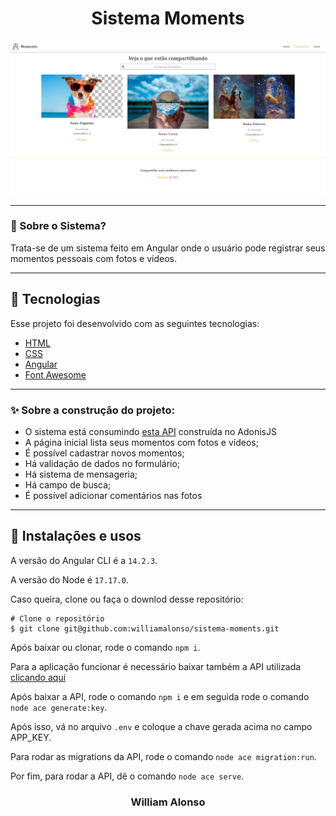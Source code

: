 <h1 align="center">
    Sistema Moments
</h1>

<div align="center">
  <img src="https://github.com/williamalonso/sistema-moments/blob/master/src/assets/home.png" alt"Sistema Moments" title="Sistema Moments" width="600" />
</div>
  

---

</div>



### 🤔 Sobre o Sistema?

Trata-se de um sistema feito em Angular onde o usuário pode registrar seus momentos pessoais com fotos e vídeos.

---

## 🚀 Tecnologias

Esse projeto foi desenvolvido com as seguintes tecnologias:

- [HTML](https://developer.mozilla.org/pt-BR/docs/Web/HTML)
- [CSS](https://developer.mozilla.org/pt-BR/docs/Web/CSS)
- [Angular](https://angular.io/)
- [Font Awesome](https://www.npmjs.com/package/@fortawesome/angular-fontawesome)

---

### ✨ Sobre a construção do projeto:

- O sistema está consumindo [esta API](https://github.com/matheusbattisti/curso_adonis_api_yt) construída no AdonisJS
- A página inicial lista seus momentos com fotos e vídeos;
- É possível cadastrar novos momentos;
- Há validação de dados no formulário;
- Há sistema de mensageria;
- Há campo de busca;
- É possível adicionar comentários nas fotos

---

## 🙅 Instalações e usos

A versão do Angular CLI é a `14.2.3`.

A versão do Node é `17.17.0`.

Caso queira, clone ou faça o downlod desse repositório:

```
# Clone o repositório
$ git clone git@github.com:williamalonso/sistema-moments.git
```
Após baixar ou clonar, rode o comando `npm i`.

Para a aplicação funcionar é necessário baixar também a API utilizada [clicando aqui](https://github.com/matheusbattisti/curso_adonis_api_yt)

Após baixar a API, rode o comando `npm i` e em seguida rode o comando `node ace generate:key`.

Após isso, vá no arquivo `.env` e coloque a chave gerada acima no campo APP_KEY.

Para rodar as migrations da API, rode o comando `node ace migration:run`.

Por fim, para rodar a API, dê o comando `node ace serve`.

<h3 align="center">William Alonso</h3>
